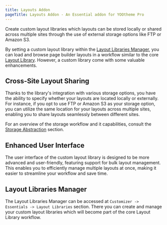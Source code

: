 ```yaml
---
title: Layouts Addon
pageTitle: Layouts Addon - An Essential addon for YOOtheme Pro
---
```


Create custom layout libraries which layouts can be stored locally or shared across multiple sites through the use of external storage options like FTP or Amazon S3.

By setting a custom layout library within the [Layout Libraries Manager](#layout-libraries-manager), you can load and browse page builder layouts in a workflow similar to the core [Layout Library](https://yootheme.com/support/yootheme-pro/joomla/layout-library). However, a custom library come with some valuable enhancements.

## Cross-Site Layout Sharing

Thanks to the library's integration with various storage options, you have the ability to specify whether your layouts are located locally or externally. For instance, if you opt to use FTP or Amazon S3 as your storage option, you can utilize the same location for your layouts across multiple sites, enabling you to share layouts seamlessly between different sites.

For an overview of the storage workflow and it capabilities, consult the [Storage Abstraction](/essentials-for-yootheme-pro/storage-abstraction) section.

<!-- {% image %}
![Layout Library Storage](/assets/ytp/storage/adapter-s3.webp)
{% /image %} -->

## Enhanced User Interface

The user interface of the custom layout library is designed to be more advanced and user-friendly, featuring support for bulk layout management. This enables you to efficiently manage multiple layouts at once, making it easier to streamline your workflow and save time.

<!-- {% image %}
![Layout Library UI](/assets/ytp/layouts/library-ui.webp)
{% /image %} -->

## Layout Libraries Manager

The Layout Libraries Manager can be accessed at `Customizer -> Essentials -> Layout Libraries` section. There you can create and manage your custom layout libraries which will become part of the core Layout Library workflow.

<!-- {% image %}
![Layout Libraries Manager](/assets/ytp/layout-libraries-manager.gif)
{% /image %} -->
